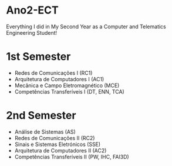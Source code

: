 # Ano2-ECT
Everything I did in My Second Year as a Computer and Telematics Engineering Student!

# 1st Semester
- Redes de Comunicações I (RC1)
- Arquitetura de Computadores I (AC1)
- Mecânica e Campo Eletromagnético (MCE)
- Competências Transferíveis I (DT, ENN, TCA)
 
# 2nd Semester
- Análise de Sistemas (AS)
- Redes de Comunicações II (RC2)
- Sinais e Sistemas Eletrónicos (SSE)
- Arquitetura de Computadores II (AC2)
- Competências Transferíveis II (PW, IHC, FAI3D)
